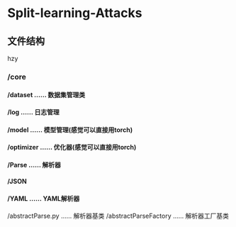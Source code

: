 # Split-learning-Attacks

## 文件结构
hzy
### /core
  #### /dataset …… 数据集管理类
  #### /log …… 日志管理
  #### /model …… 模型管理(感觉可以直接用torch)
  #### /optimizer …… 优化器(感觉可以直接用torch)
#### /Parse …… 解析器
  #### /JSON
  #### /YAML …… YAML解析器
  /abstractParse.py …… 解析器基类
  /abstractParseFactory …… 解析器工厂基类
